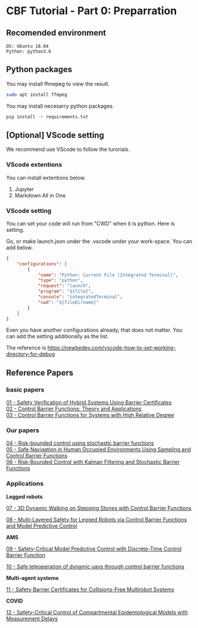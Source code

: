 # CBF Tutorial - Part 0: Preparration

## Recomended environment
```text
OS: Ubuntu 18.04
Python: python3.6
```
## Python packages

You may install ffmepeg to view the result.

```bash
sudo apt install ffmpeg
```

You may install necesarry python packages.

```bash
pip install -r requirements.txt
```

## [Optional] VScode setting

We recommend use VScode to follow the turorials.

### VScode extentions
You can install extentions below.

1. Jupyter
1. Markdown All in One

### VScode setting

You can set your code will run from "CWD" when it is python.
Here is setting.

Go, or make launch.json under the .vscode under your work-space.
You can add below.

```json
{
    "configurations": [
        {
            "name": "Python: Current File (Integrated Terminal)",
            "type": "python",
            "request": "launch",
            "program": "${file}",
            "console": "integratedTerminal",
            "cwd": "${fileDirname}"
        }
    ]
}
```

Even you have another configurations already, that does not matter.
You can add the setting additionally as the list.

The reference is https://newbedev.com/vscode-how-to-set-working-directory-for-debug

## Reference Papers

### basic papers
[01 - Safety Verification of Hybrid Systems Using Barrier Certificates](http://web.mit.edu/~jadbabai/www/papers/hscc04_2.pdf)  
[02 - Control Barrier Functions: Theory and Applications](https://arxiv.org/pdf/1903.11199.pdf)  
[03 - Control Barrier Functions for Systems with High Relative Degree](https://arxiv.org/pdf/1903.04706.pdf)

### Our papers
[04 - Risk-bounded control using stochastic barrier functions](https://www.bhoxha.com/papers/LCSS2020.pdf)  
[05 - Safe Navigation in Human Occupied Environments Using Sampling and Control Barrier Functions](https://arxiv.org/pdf/2105.01204.pdf)  
[06 - Risk-Bounded Control with Kalman Filtering and Stochastic Barrier Functions]()

### Applications
**Legged robots**

[07 - 3D Dynamic Walking on Stepping Stones with Control Barrier Functions](https://ece.umich.edu/faculty/grizzle/papers/3DSteppingStones_CDC2016.pdf)

[08 - Multi-Layered Safety for Legged Robots via Control Barrier Functions and Model Predictive Control](https://arxiv.org/pdf/2011.00032.pdf)

**AMS**

[09 - Safety-Critical Model Predictive Control with Discrete-Time Control Barrier Function](https://arxiv.org/pdf/2007.11718.pdf)

[10 - Safe teleoperation of dynamic uavs through control barrier functions](https://hybrid-robotics.berkeley.edu/publications/ICRA2018_Safe_Teleoperation.pdf)

**Multi-agent systems**

[11 - Safety Barrier Certificates for Collisions-Free Multirobot Systems](http://ames.caltech.edu/wang2017safety.pdf)

**COVID**

[12 - Safety-Critical Control of Compartmental Epidemiological Models with Measurement Delays](https://arxiv.org/pdf/2009.10262.pdf)